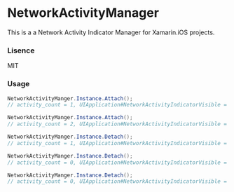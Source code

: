 NetworkActivityManager
===

This is a a Network Activity Indicator Manager for Xamarin.iOS projects.

### Lisence

MIT

### Usage

```csharp
NetworkActivityManger.Instance.Attach();
// activity_count = 1, UIApplication#NetworkActivityIndicatorVisible = true

NetworkActivityManger.Instance.Attach();
// activity_count = 2, UIApplication#NetworkActivityIndicatorVisible = true

NetworkActivityManger.Instance.Detach();
// activity_count = 1, UIApplication#NetworkActivityIndicatorVisible = true

NetworkActivityManger.Instance.Detach();
// activity_count = 0, UIApplication#NetworkActivityIndicatorVisible = false

NetworkActivityManger.Instance.Detach();
// activity_count = 0, UIApplication#NetworkActivityIndicatorVisible = false
```

